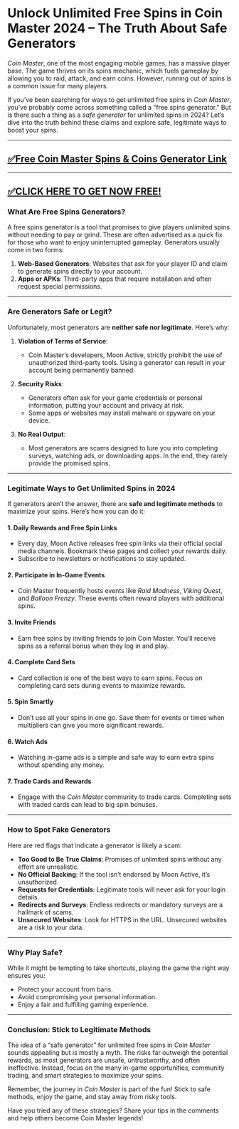 # Unlock Unlimited Free Spins in Coin Master 2024 – The Truth About Safe Generators

*Coin Master*, one of the most engaging mobile games, has a massive player base. The game thrives on its spins mechanic, which fuels gameplay by allowing you to raid, attack, and earn coins. However, running out of spins is a common issue for many players. 

If you’ve been searching for ways to get unlimited free spins in *Coin Master*, you’ve probably come across something called a "free spins generator." But is there such a thing as a *safe generator* for unlimited spins in 2024? Let’s dive into the truth behind these claims and explore safe, legitimate ways to boost your spins.

--------------------------------------------
[✅Free Coin Master Spins & Coins Generator Link](https://freeforyou.xyz/coinmaster/)
--------------------------------------------

--------------------------------------------
[✅CLICK HERE TO GET NOW FREE!](https://freeforyou.xyz/coinmaster/)
--------------------------------------------

### **What Are Free Spins Generators?**

A free spins generator is a tool that promises to give players unlimited spins without needing to pay or grind. These are often advertised as a quick fix for those who want to enjoy uninterrupted gameplay. Generators usually come in two forms:
1. **Web-Based Generators**: Websites that ask for your player ID and claim to generate spins directly to your account.
2. **Apps or APKs**: Third-party apps that require installation and often request special permissions.

---

### **Are Generators Safe or Legit?**

Unfortunately, most generators are **neither safe nor legitimate**. Here’s why:

1. **Violation of Terms of Service**:
   - Coin Master’s developers, Moon Active, strictly prohibit the use of unauthorized third-party tools. Using a generator can result in your account being permanently banned.

2. **Security Risks**:
   - Generators often ask for your game credentials or personal information, putting your account and privacy at risk.
   - Some apps or websites may install malware or spyware on your device.

3. **No Real Output**:
   - Most generators are scams designed to lure you into completing surveys, watching ads, or downloading apps. In the end, they rarely provide the promised spins.

---

### **Legitimate Ways to Get Unlimited Spins in 2024**

If generators aren’t the answer, there are **safe and legitimate methods** to maximize your spins. Here’s how you can do it:

#### 1. **Daily Rewards and Free Spin Links**
   - Every day, Moon Active releases free spin links via their official social media channels. Bookmark these pages and collect your rewards daily.
   - Subscribe to newsletters or notifications to stay updated.

#### 2. **Participate in In-Game Events**
   - Coin Master frequently hosts events like *Raid Madness*, *Viking Quest*, and *Balloon Frenzy*. These events often reward players with additional spins.

#### 3. **Invite Friends**
   - Earn free spins by inviting friends to join Coin Master. You’ll receive spins as a referral bonus when they log in and play.

#### 4. **Complete Card Sets**
   - Card collection is one of the best ways to earn spins. Focus on completing card sets during events to maximize rewards.

#### 5. **Spin Smartly**
   - Don’t use all your spins in one go. Save them for events or times when multipliers can give you more significant rewards.

#### 6. **Watch Ads**
   - Watching in-game ads is a simple and safe way to earn extra spins without spending any money.

#### 7. **Trade Cards and Rewards**
   - Engage with the *Coin Master* community to trade cards. Completing sets with traded cards can lead to big spin bonuses.

---

### **How to Spot Fake Generators**

Here are red flags that indicate a generator is likely a scam:

- **Too Good to Be True Claims**: Promises of unlimited spins without any effort are unrealistic.
- **No Official Backing**: If the tool isn’t endorsed by Moon Active, it’s unauthorized.
- **Requests for Credentials**: Legitimate tools will never ask for your login details.
- **Redirects and Surveys**: Endless redirects or mandatory surveys are a hallmark of scams.
- **Unsecured Websites**: Look for HTTPS in the URL. Unsecured websites are a risk to your data.

---

### **Why Play Safe?**

While it might be tempting to take shortcuts, playing the game the right way ensures you:

- Protect your account from bans.
- Avoid compromising your personal information.
- Enjoy a fair and fulfilling gaming experience.

---

### **Conclusion: Stick to Legitimate Methods**

The idea of a “safe generator” for unlimited free spins in *Coin Master* sounds appealing but is mostly a myth. The risks far outweigh the potential rewards, as most generators are unsafe, untrustworthy, and often ineffective. Instead, focus on the many in-game opportunities, community trading, and smart strategies to maximize your spins.

Remember, the journey in *Coin Master* is part of the fun! Stick to safe methods, enjoy the game, and stay away from risky tools.  

Have you tried any of these strategies? Share your tips in the comments and help others become Coin Master legends!
